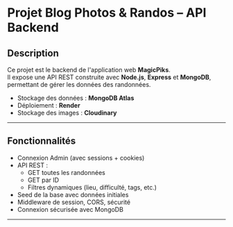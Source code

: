 # Projet Blog Photos & Randos – API Backend

## Description

Ce projet est le backend de l'application web **MagicPiks**.  
Il expose une API REST construite avec **Node.js**, **Express** et **MongoDB**, permettant de gérer les données des randonnées.

- Stockage des données : **MongoDB Atlas**
- Déploiement : **Render**
- Stockage des images : **Cloudinary**

---

## Fonctionnalités

- Connexion Admin (avec sessions + cookies)
- API REST :  
  - GET toutes les randonnées  
  - GET par ID  
  - Filtres dynamiques (lieu, difficulté, tags, etc.)
- Seed de la base avec données initiales
- Middleware de session, CORS, sécurité
- Connexion sécurisée avec MongoDB

---
